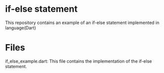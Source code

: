 # if-else statement #

This repository contains an example of an if-else statement implemented in language(Dart)

# Files #

if_else_example.dart: This file contains the implementation of the if-else statement.
